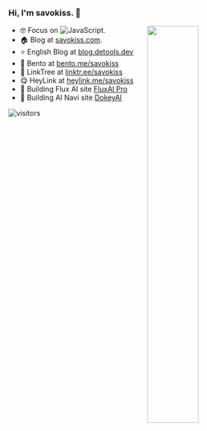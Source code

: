 ### Hi, I'm **savokiss**. 👋

<a href="https://github.com/savokiss?tab=repositories">
  <img align="right" src="https://github-readme-stats.vercel.app/api?username=savokiss&theme=vue-dark&show_icons=true&rank_icon=percentile" width="45%" />
</a>

- 🤓 Focus on ![JavaScript](https://img.shields.io/badge/JavaScript-Node-green).
- 🏠 Blog at [savokiss.com](https://savokiss.com).
- ⭐️ English Blog at [blog.detools.dev](https://blog.detools.dev)
- 🍱 Bento at [bento.me/savokiss](https://bento.me/savokiss)
- 🎄 LinkTree at [linktr.ee/savokiss](https://linktr.ee/savokiss)
- 😋 HeyLink at [heylink.me/savokiss](https://heylink.me/savokiss)
- 🤖 Building Flux AI site <a href="https://fluxai.pro?utm_source=github" target="_blank" rel="dofollow">FluxAI Pro</a>
- 👻 Building AI Navi site <a href="https://dokeyai.com?utm_source=github" target="_blank">DokeyAI</a>

![visitors](https://visitor-badge.laobi.icu/badge?page_id=savokiss)
